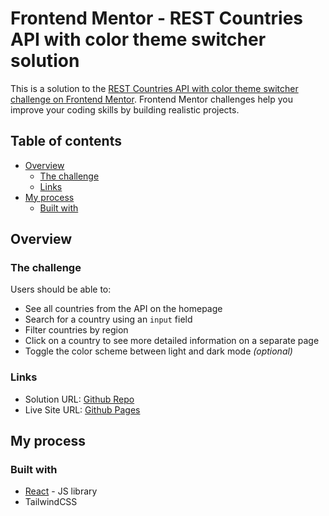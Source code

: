 # Frontend Mentor - REST Countries API with color theme switcher solution

This is a solution to the [REST Countries API with color theme switcher challenge on Frontend Mentor](https://www.frontendmentor.io/challenges/rest-countries-api-with-color-theme-switcher-5cacc469fec04111f7b848ca). Frontend Mentor challenges help you improve your coding skills by building realistic projects.

## Table of contents

- [Overview](#overview)
  - [The challenge](#the-challenge)
  - [Links](#links)
- [My process](#my-process)
  - [Built with](#built-with)

## Overview

### The challenge

Users should be able to:

- See all countries from the API on the homepage
- Search for a country using an `input` field
- Filter countries by region
- Click on a country to see more detailed information on a separate page
- Toggle the color scheme between light and dark mode _(optional)_

### Links

- Solution URL: [Github Repo](https://github.com/DekiDejan/REST-Countries-API-with-color-theme-switcher---FrontEndMentor-Challenge)
- Live Site URL: [Github Pages](https://dekidejan.github.io/REST-Countries-API-with-color-theme-switcher---FrontEndMentor-Challenge/)

## My process

### Built with

- [React](https://reactjs.org/) - JS library
- TailwindCSS
